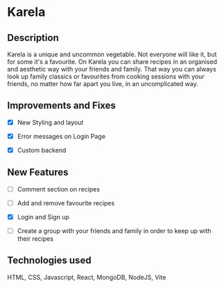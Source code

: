 # Karela

## Description
Karela is a unique and uncommon vegetable. Not everyone will like it, but for some it's a favourite. On Karela you can share recipes in an organised and aesthetic way with your friends and family. That way you can always look up family classics or favourites from cooking sessions with your friends, no matter how far apart you live, in an uncomplicated way.

## Improvements and Fixes
- [x] New Styling and layout
- [x] Error messages on Login Page
- [x] Custom backend


## New Features
- [ ] Comment section on recipes
- [ ] Add and remove favourite recipes
- [x] Login and Sign up
- [ ] Create a group with your friends and family in order to keep up with their recipes


## Technologies used

HTML, CSS, Javascript, React, MongoDB, NodeJS, Vite
